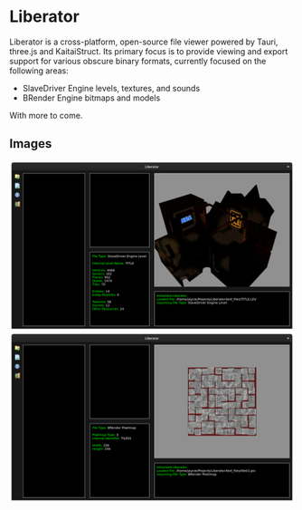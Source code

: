 # Liberator
 
Liberator is a cross-platform, open-source file viewer powered by Tauri, three.js and KaitaiStruct. Its primary focus is to provide viewing and export support for various obscure binary formats, currently focused on the following areas:

- SlaveDriver Engine levels, textures, and sounds
- BRender Engine bitmaps and models

With more to come.

## Images

![A view of the software Liberator, with a level from Quake for the Sega Saturn loaded in the asset viewport.](/meta/images/liberator_quakelev.png)
![A view of the software Liberator, with a texture from the BRender engine loaded in the asset viewport..](/meta/images/liberator_brenderpix.png)